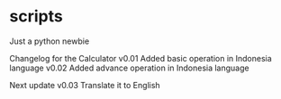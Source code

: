 # scripts
Just a python newbie

Changelog for the Calculator
v0.01
Added basic operation in Indonesia language
v0.02
Added advance operation in Indonesia language

Next update
v0.03
Translate it to English
